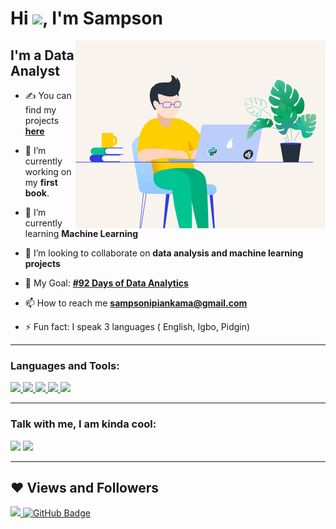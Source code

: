 <h1 align="left">Hi <img src="https://raw.githubusercontent.com/MartinHeinz/MartinHeinz/master/wave.gif" width="30px">, I'm Sampson</h1>

<img align="right" alt="GIF" src="https://github.com/SampsonIpiankama/SampsonIpiankama/blob/main/python-for-web-development.gif" width="400" height="300" />

## I'm a Data Analyst
- ✍ You can find my projects **[here](https://github.com/SampsonIpiankama?tab=repositories)**
 
- 🔭 I’m currently working on my **first book**.
 
- 🌱 I’m currently learning **Machine Learning**
 
- 👯 I’m looking to collaborate on **data analysis and machine learning projects**
 
- 🥅 My Goal: **[#92 Days of Data Analytics](https://www.linkedin.com/feed/update/urn:li:activity:6860619507728293888/)**
 
- 📫 How to reach me **sampsonipiankama@gmail.com**
 
- ⚡ Fun fact: I speak 3 languages ( English, Igbo, Pidgin)


-----
### Languages and Tools:

<p align="left"> 
    <a href="https://www.tableau.com/" target="_blank"> <img src="https://img.icons8.com/color/48/000000/tableau-software.png"/> </a>
    <a href="https://app.powerbi.com" target="_blank"> <img src="https://img.icons8.com/color/48/000000/power-bi.png"/> </a>
    <a href="https://www.python.org" target="_blank"> <img src="https://img.icons8.com/color/48/000000/python.png"/> </a> 
    <a href="https://www.python.org" target="_blank"> <img src="https://img.icons8.com/color/48/000000/ms-excel.png"/> </a>  
    <a style="padding-right:8px;" href="https://www.mysql.com/" target="_blank"> <img src="https://img.icons8.com/fluent/50/000000/mysql-logo.png"/> </a>     
</p>

-----
### Talk with me, I am kinda cool:
<a href = "https://linkedin.com/in/sampsonipiankama"><img src="https://img.icons8.com/fluent/48/000000/linkedin.png"/></a>
<a href = "https://twitter.com/ipiankama"><img src="https://img.icons8.com/fluent/48/000000/twitter.png"/></a>
<br />

-----
## ❤ Views and Followers
<a href="https://github.com/Meghna-DAS/github-profile-views-counter">
    <img src="https://komarev.com/ghpvc/?username=SampsonIpiankama">
</a>
<a href="https://github.com/SampsonIpiankama?tab=followers"><img src="https://img.shields.io/github/followers/SampsonIpiankama?label=Followers&style=social" alt="GitHub Badge"></a>
